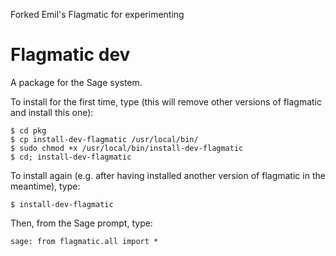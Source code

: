 
Forked Emil's Flagmatic for experimenting


Flagmatic dev
=============

A package for the Sage system.

To install for the first time, type (this will remove other versions of flagmatic and install this one):

    $ cd pkg
    $ cp install-dev-flagmatic /usr/local/bin/
    $ sudo chmod +x /usr/local/bin/install-dev-flagmatic
    $ cd; install-dev-flagmatic

To install again (e.g. after having installed another version of flagmatic in the meantime), type:

    $ install-dev-flagmatic

Then, from the Sage prompt, type:

    sage: from flagmatic.all import *
